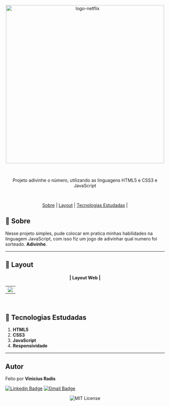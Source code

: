 <p align="center"> <img src="https://png.pngtree.com/element_origin_min_pic/16/10/21/277448a877a33e8d0efc778025291c86.jpg" alt="logo-netflix" width="500"> </p>



<br>
     

<p align="center">Projeto adivinhe o número, utilizando as linguagens HTML5 e CSS3 e JavaScript </p>
<br>

<p align="center">
  <a href="#small_blue_diamond-sobre">Sobre</a> |
  <a href="#small_blue_diamond-layout">Layout</a> |
  <a href="#small_blue_diamond-tecnologias-estudadas">Tecnologias Estudadas</a> |  
  </p>

  
## 	:small_blue_diamond: **Sobre**

Nesse projeto simples, pude colocar em pratica minhas habilidades na linguagem JavaScript, com isso fiz um jogo de adivinhar qual numero foi sorteado. **Adivinhe**.



---

## :small_blue_diamond: **Layout**


 #### <p align="center">| Layout Web |</p>

<table align="center">
   <tr>
    <td valign="top"><img src="https://media.giphy.com/media/Vl56MkdptapLajbwrc/giphy.gif" 
"
"> </td>
    
   </tr>
 </table>
 <br>
 
 



## :small_blue_diamond: **Tecnologias Estudadas**

1. **HTML5**
2. **CSS3**
3. **JavaScript**
4. **Responsividade**
   
---

## **Autor**

  
 Feito por <b>Vinicius Radis</b></a>  <a href="https://github.com/Viniradis"> </a>


[![Linkedin Badge](https://img.shields.io/badge/-LinkedIn-blue?style=flat-square&logo=Linkedin&logoColor=white&link=https://www.linkedin.com/in/vinicius-radis/)](https://www.linkedin.com/in/vin%C3%ADcius-radis/)
[![Gmail Badge](https://img.shields.io/badge/-viniradis@gmail.com-D14836?style=flat-square&logo=Gmail&logoColor=white&link=mailto:viniradis@gmail.com)](mailto:viniradis@gmail.com)<br>


<p align="center"> <img alt="MIT License" src="https://img.shields.io/badge/license-MIT-green"> </p>
